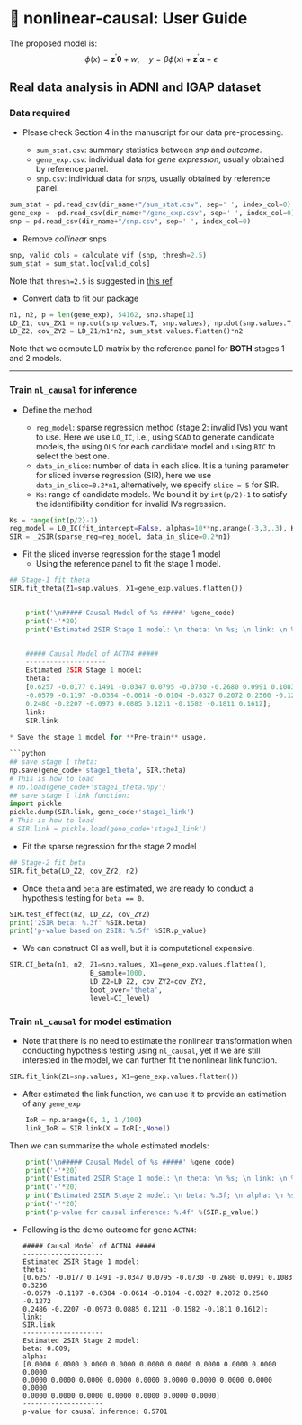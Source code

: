 # 🧬 nonlinear-causal: **User Guide**

The proposed model is:
$$
\phi(x) = \mathbf{z}^\prime \mathbf{\theta} + w, \quad y = \beta \phi(x) + \mathbf{z}^\prime \mathbf{\alpha} + \epsilon
$$

## Real data analysis in **ADNI** and **IGAP** dataset

### Data required

* Please check Section 4 in the manuscript for our data pre-processing.

  - `sum_stat.csv`: summary statistics between *snp* and *outcome*.
  -  `gene_exp.csv`: individual data for *gene expression*, usually obtained by reference panel.
  -  `snp.csv`: individual data for *snp*s, usually obtained by reference panel.

```python
sum_stat = pd.read_csv(dir_name+"/sum_stat.csv", sep=' ', index_col=0)
gene_exp = -pd.read_csv(dir_name+"/gene_exp.csv", sep=' ', index_col=0)
snp = pd.read_csv(dir_name+"/snp.csv", sep=' ', index_col=0)
```
* Remove *collinear* snps
<!-- doi:10.1007/s11135-017-0584-6 -->
```python
snp, valid_cols = calculate_vif_(snp, thresh=2.5)
sum_stat = sum_stat.loc[valid_cols]
```
Note that `thresh=2.5` is suggested in [this ref](doi:10.1007/s11135-017-0584-6).

* Convert data to fit our package

```python
n1, n2, p = len(gene_exp), 54162, snp.shape[1]
LD_Z1, cov_ZX1 = np.dot(snp.values.T, snp.values), np.dot(snp.values.T, gene_exp.values.flatten())
LD_Z2, cov_ZY2 = LD_Z1/n1*n2, sum_stat.values.flatten()*n2
```
Note that we compute LD matrix by the reference panel for **BOTH** stages 1 and 2 models. 

---

### Train `nl_causal` for inference

* Define the method

    - `reg_model`: sparse regression method (stage 2: invalid IVs) you want to use. Here we use `LO_IC`, i.e., using `SCAD` to generate candidate models, the using `OLS` for each candidate model and using `BIC` to select the best one.
    - `data_in_slice`: number of data in each slice. It is a tuning parameter for sliced inverse regression (SIR), here we use `data_in_slice=0.2*n1`, alternatively, we specify `slice = 5` for SIR.
    - `Ks`: range of candidate models. We bound it by `int(p/2)-1` to satisfy the identifibility condition for invalid IVs regression. 

```python
Ks = range(int(p/2)-1)
reg_model = L0_IC(fit_intercept=False, alphas=10**np.arange(-3,3,.3), Ks=Ks, max_iter=10000, refit=False, find_best=False)
SIR = _2SIR(sparse_reg=reg_model, data_in_slice=0.2*n1)
```

* Fit the sliced inverse regression for the stage 1 model
  * Using the reference panel to fit the stage 1 model.
```python
## Stage-1 fit theta
SIR.fit_theta(Z1=snp.values, X1=gene_exp.values.flatten())
```
```python

    print('\n##### Causal Model of %s #####' %gene_code)
    print('-'*20)
    print('Estimated 2SIR Stage 1 model: \n theta: \n %s; \n link: \n %s' %(SIR.theta, 'SIR.link'))


    ##### Causal Model of ACTN4 #####
    --------------------
    Estimated 2SIR Stage 1 model: 
    theta: 
    [0.6257 -0.0177 0.1491 -0.0347 0.0795 -0.0730 -0.2680 0.0991 0.1083 0.3236
    -0.0579 -0.1197 -0.0384 -0.0614 -0.0104 -0.0327 0.2072 0.2560 -0.1272
    0.2486 -0.2207 -0.0973 0.0885 0.1211 -0.1582 -0.1811 0.1612]; 
    link: 
    SIR.link
    
* Save the stage 1 model for **Pre-train** usage.

```python
## save stage 1 theta:
np.save(gene_code+'stage1_theta', SIR.theta)
# This is how to load
# np.load(gene_code+'stage1_theta.npy')
## save stage 1 link function:
import pickle
pickle.dump(SIR.link, gene_code+'stage1_link')
# This is how to load
# SIR.link = pickle.load(gene_code+'stage1_link')
```

* Fit the sparse regression for the stage 2 model

```python
## Stage-2 fit beta
SIR.fit_beta(LD_Z2, cov_ZY2, n2)
```

- Once `theta` and `beta` are estimated, we are ready to conduct a hypothesis testing for `beta == 0`.
```python
SIR.test_effect(n2, LD_Z2, cov_ZY2)
print('2SIR beta: %.3f' %SIR.beta)
print('p-value based on 2SIR: %.5f' %SIR.p_value)
```

- We can construct CI as well, but it is computational expensive.
```python
SIR.CI_beta(n1, n2, Z1=snp.values, X1=gene_exp.values.flatten(),
                    B_sample=1000,
                    LD_Z2=LD_Z2, cov_ZY2=cov_ZY2,
                    boot_over='theta',
                    level=CI_level)
```

### Train `nl_causal` for model estimation

* Note that there is no need to estimate the nonlinear transformation when conducting hypothesis testing using `nl_causal`, yet if we are still interested in the model, we can further fit the nonlinear link function.

```python
SIR.fit_link(Z1=snp.values, X1=gene_exp.values.flatten())
```

* After estimated the link function, we can use it to provide an estimation of any `gene_exp`

```python
    IoR = np.arange(0, 1, 1./100)
    link_IoR = SIR.link(X = IoR[:,None])
```

Then we can summarize the whole estimated models:

```python
    print('\n##### Causal Model of %s #####' %gene_code)
    print('-'*20)
    print('Estimated 2SIR Stage 1 model: \n theta: \n %s; \n link: \n %s' %(SIR.theta, 'SIR.link'))
    print('-'*20)
    print('Estimated 2SIR Stage 2 model: \n beta: %.3f; \n alpha: \n %s' %(SIR.beta, SIR.alpha))
    print('-'*20)
    print('p-value for causal inference: %.4f' %(SIR.p_value))
```

* Following is the demo outcome for gene `ACTN4`:

      ##### Causal Model of ACTN4 #####
      --------------------
      Estimated 2SIR Stage 1 model: 
      theta: 
      [0.6257 -0.0177 0.1491 -0.0347 0.0795 -0.0730 -0.2680 0.0991 0.1083 0.3236
      -0.0579 -0.1197 -0.0384 -0.0614 -0.0104 -0.0327 0.2072 0.2560 -0.1272
      0.2486 -0.2207 -0.0973 0.0885 0.1211 -0.1582 -0.1811 0.1612]; 
      link: 
      SIR.link
      --------------------
      Estimated 2SIR Stage 2 model: 
      beta: 0.009; 
      alpha: 
      [0.0000 0.0000 0.0000 0.0000 0.0000 0.0000 0.0000 0.0000 0.0000 0.0000
      0.0000 0.0000 0.0000 0.0000 0.0000 0.0000 0.0000 0.0000 0.0000 0.0000
      0.0000 0.0000 0.0000 0.0000 0.0000 0.0000 0.0000]
      --------------------
      p-value for causal inference: 0.5701
